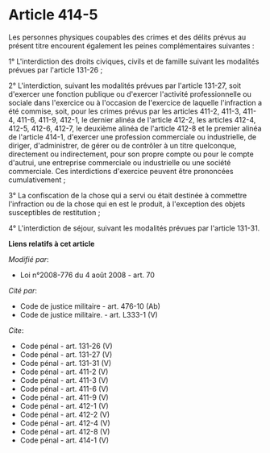 # Article 414-5

Les personnes physiques coupables des crimes et des délits prévus au présent titre encourent également les peines
complémentaires suivantes : 

1° L'interdiction des droits civiques, civils et de famille suivant les modalités prévues par l'article 131-26 ; 

2° L'interdiction, suivant les modalités prévues par l'article 131-27, soit d'exercer une fonction publique ou d'exercer
l'activité professionnelle ou sociale dans l'exercice ou à l'occasion de l'exercice de laquelle l'infraction a été commise,
soit, pour les crimes prévus par les articles 411-2, 411-3, 411-4, 411-6, 411-9, 412-1, le dernier alinéa de l'article 412-2,
les articles 412-4, 412-5, 412-6, 412-7, le deuxième alinéa de l'article 412-8 et le premier alinéa de l'article 414-1,
d'exercer une profession commerciale ou industrielle, de diriger, d'administrer, de gérer ou de contrôler à un titre
quelconque, directement ou indirectement, pour son propre compte ou pour le compte d'autrui, une entreprise commerciale ou
industrielle ou une société commerciale. Ces interdictions d'exercice peuvent être prononcées cumulativement ; 

3° La confiscation de la chose qui a servi ou était destinée à commettre l'infraction ou de la chose qui en est le produit, à
l'exception des objets susceptibles de restitution ; 

4° L'interdiction de séjour, suivant les modalités prévues par l'article 131-31.

**Liens relatifs à cet article**

_Modifié par_:

  - Loi n°2008-776 du 4 août 2008 - art. 70

_Cité par_:

  - Code de justice militaire - art. 476-10 (Ab)
  - Code de justice militaire. - art. L333-1 (V)

_Cite_:

  - Code pénal - art. 131-26 (V)
  - Code pénal - art. 131-27 (V)
  - Code pénal - art. 131-31 (V)
  - Code pénal - art. 411-2 (V)
  - Code pénal - art. 411-3 (V)
  - Code pénal - art. 411-6 (V)
  - Code pénal - art. 411-9 (V)
  - Code pénal - art. 412-1 (V)
  - Code pénal - art. 412-2 (V)
  - Code pénal - art. 412-4 (V)
  - Code pénal - art. 412-8 (V)
  - Code pénal - art. 414-1 (V)
